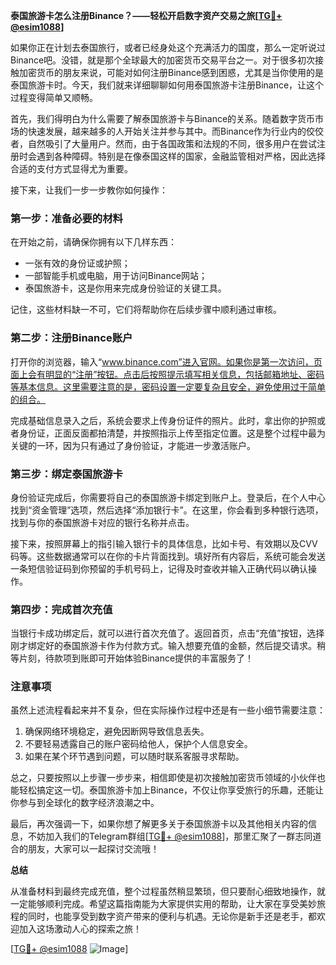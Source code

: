 **泰国旅游卡怎么注册Binance？——轻松开启数字资产交易之旅[[TG💪+ @esim1088](https://t.me/s/esim1088)]**

如果你正在计划去泰国旅行，或者已经身处这个充满活力的国度，那么一定听说过Binance吧。没错，就是那个全球最大的加密货币交易平台之一。对于很多初次接触加密货币的朋友来说，可能对如何注册Binance感到困惑，尤其是当你使用的是泰国旅游卡时。今天，我们就来详细聊聊如何用泰国旅游卡注册Binance，让这个过程变得简单又顺畅。

首先，我们得明白为什么需要了解泰国旅游卡与Binance的关系。随着数字货币市场的快速发展，越来越多的人开始关注并参与其中。而Binance作为行业内的佼佼者，自然吸引了大量用户。然而，由于各国政策和法规的不同，很多用户在尝试注册时会遇到各种障碍。特别是在像泰国这样的国家，金融监管相对严格，因此选择合适的支付方式显得尤为重要。

接下来，让我们一步一步教你如何操作：

### 第一步：准备必要的材料

在开始之前，请确保你拥有以下几样东西：
- 一张有效的身份证或护照；
- 一部智能手机或电脑，用于访问Binance网站；
- 泰国旅游卡，这是你用来完成身份验证的关键工具。

记住，这些材料缺一不可，它们将帮助你在后续步骤中顺利通过审核。

### 第二步：注册Binance账户

打开你的浏览器，输入“www.binance.com”进入官网。如果你是第一次访问，页面上会有明显的“注册”按钮。点击后按照提示填写相关信息，包括邮箱地址、密码等基本信息。这里需要注意的是，密码设置一定要复杂且安全，避免使用过于简单的组合。

完成基础信息录入之后，系统会要求上传身份证件的照片。此时，拿出你的护照或者身份证，正面反面都拍清楚，并按照指示上传至指定位置。这是整个过程中最为关键的一环，因为只有通过了身份验证，才能进一步激活账户。

### 第三步：绑定泰国旅游卡

身份验证完成后，你需要将自己的泰国旅游卡绑定到账户上。登录后，在个人中心找到“资金管理”选项，然后选择“添加银行卡”。在这里，你会看到多种银行选项，找到与你的泰国旅游卡对应的银行名称并点击。

接下来，按照屏幕上的指引输入银行卡的具体信息，比如卡号、有效期以及CVV码等。这些数据通常可以在你的卡片背面找到。填好所有内容后，系统可能会发送一条短信验证码到你预留的手机号码上，记得及时查收并输入正确代码以确认操作。

### 第四步：完成首次充值

当银行卡成功绑定后，就可以进行首次充值了。返回首页，点击“充值”按钮，选择刚才绑定好的泰国旅游卡作为付款方式。输入想要充值的金额，然后提交请求。稍等片刻，待款项到账即可开始体验Binance提供的丰富服务了！

### 注意事项

虽然上述流程看起来并不复杂，但在实际操作过程中还是有一些小细节需要注意：
1. 确保网络环境稳定，避免因断网导致信息丢失。
2. 不要轻易透露自己的账户密码给他人，保护个人信息安全。
3. 如果在某个环节遇到问题，可以随时联系客服寻求帮助。

总之，只要按照以上步骤一步步来，相信即使是初次接触加密货币领域的小伙伴也能轻松搞定这一切。泰国旅游卡加上Binance，不仅让你享受旅行的乐趣，还能让你参与到全球化的数字经济浪潮之中。

最后，再次强调一下，如果你想了解更多关于泰国旅游卡以及其他相关内容的信息，不妨加入我们的Telegram群组[[TG💪+ @esim1088](https://t.me/s/esim1088)]，那里汇聚了一群志同道合的朋友，大家可以一起探讨交流哦！

**总结**

从准备材料到最终完成充值，整个过程虽然稍显繁琐，但只要耐心细致地操作，就一定能够顺利完成。希望这篇指南能为大家提供实用的帮助，让大家在享受美妙旅程的同时，也能享受到数字资产带来的便利与机遇。无论你是新手还是老手，都欢迎加入这场激动人心的探索之旅！

[[TG💪+ @esim1088](https://t.me/s/esim1088) ![Image](https://i.postimg.cc/4NQfJmqS/Snipaste-2025-05-13-00-14-12.png)]